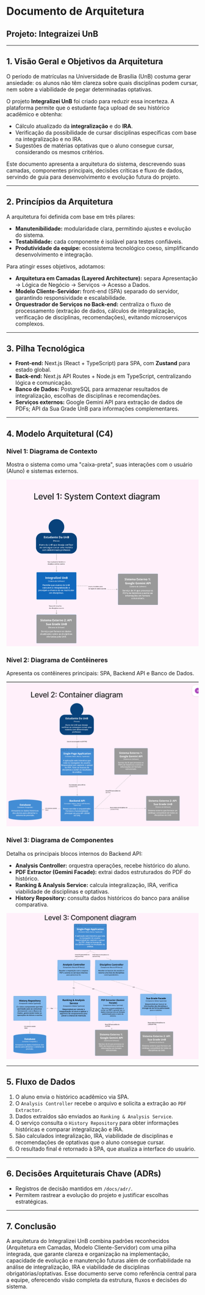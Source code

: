 # Documento de Arquitetura 

## Projeto: Integraizei UnB
---

## 1. Visão Geral e Objetivos da Arquitetura

O período de matrículas na Universidade de Brasília (UnB) costuma gerar ansiedade: os alunos não têm clareza sobre quais disciplinas podem cursar, nem sobre a viabilidade de pegar determinadas optativas.  

O projeto **Integralizei UnB** foi criado para reduzir essa incerteza. A plataforma permite que o estudante faça upload de seu histórico acadêmico e obtenha:

* Cálculo atualizado da **integralização** e do **IRA**.  
* Verificação da possibilidade de cursar disciplinas específicas com base na integralização e no IRA.  
* Sugestões de matérias optativas que o aluno consegue cursar, considerando os mesmos critérios.  

Este documento apresenta a arquitetura do sistema, descrevendo suas camadas, componentes principais, decisões críticas e fluxo de dados, servindo de guia para desenvolvimento e evolução futura do projeto.

---

## 2. Princípios da Arquitetura

A arquitetura foi definida com base em três pilares:

* **Manutenibilidade:** modularidade clara, permitindo ajustes e evolução do sistema.  
* **Testabilidade:** cada componente é isolável para testes confiáveis.  
* **Produtividade da equipe:** ecossistema tecnológico coeso, simplificando desenvolvimento e integração.  

Para atingir esses objetivos, adotamos:

* **Arquitetura em Camadas (Layered Architecture):** separa Apresentação → Lógica de Negócio → Serviços → Acesso a Dados.  
* **Modelo Cliente-Servidor:** front-end (SPA) separado do servidor, garantindo responsividade e escalabilidade.  
* **Orquestrador de Serviços no Back-end:** centraliza o fluxo de processamento (extração de dados, cálculos de integralização, verificação de disciplinas, recomendações), evitando microserviços complexos.

---

## 3. Pilha Tecnológica

* **Front-end:** Next.js (React + TypeScript) para SPA, com **Zustand** para estado global.  
* **Back-end:** Next.js API Routes + Node.js em TypeScript, centralizando lógica e comunicação.  
* **Banco de Dados:** PostgreSQL para armazenar resultados de integralização, escolhas de disciplinas e recomendações.  
* **Serviços externos:** Google Gemini API para extração de dados de PDFs; API da Sua Grade UnB para informações complementares.  

---

## 4. Modelo Arquitetural (C4)

### Nível 1: Diagrama de Contexto
Mostra o sistema como uma "caixa-preta", suas interações com o usuário (Aluno) e sistemas externos.

![Diagrama de Contexto Nível 1](https://github.com/unb-mds/2025-2-Integralizei_UnB/blob/292800e9dd7cd3b7097944546f4675c81f4699f7/doc/Fotos/Diagramas/Diagrama1.png)

### Nível 2: Diagrama de Contêineres
Apresenta os contêineres principais: SPA, Backend API e Banco de Dados.

![Diagrama de Contêineres Nível 2](https://github.com/unb-mds/2025-2-Integralizei_UnB/blob/f5715b4554a1efa46dd4e303a4812e12551f3f98/doc/Fotos/Diagramas/Diagrama2.png)

### Nível 3: Diagrama de Componentes
Detalha os principais blocos internos do Backend API:

* **Analysis Controller:** orquestra operações, recebe histórico do aluno.  
* **PDF Extractor (Gemini Facade):** extrai dados estruturados do PDF do histórico.  
* **Ranking & Analysis Service:** calcula integralização, IRA, verifica viabilidade de disciplinas e optativas.  
* **History Repository:** consulta dados históricos do banco para análise comparativa.  

![Diagrama de Componentes Nível 3](https://github.com/unb-mds/2025-2-Integralizei_UnB/blob/cca0a92cb81c3b074f2774e294b4547920b222cb/doc/Fotos/Diagramas/Diagrama3.png)

---

## 5. Fluxo de Dados

1. O aluno envia o histórico acadêmico via SPA.  
2. O `Analysis Controller` recebe o arquivo e solicita a extração ao `PDF Extractor`.  
3. Dados extraídos são enviados ao `Ranking & Analysis Service`.  
4. O serviço consulta o `History Repository` para obter informações históricas e comparar integralização e IRA.  
5. São calculados integralização, IRA, viabilidade de disciplinas e recomendações de optativas que o aluno consegue cursar.  
6. O resultado final é retornado à SPA, que atualiza a interface do usuário.  

---

## 6. Decisões Arquiteturais Chave (ADRs)

* Registros de decisão mantidos em `/docs/adr/`.   
* Permitem rastrear a evolução do projeto e justificar escolhas estratégicas.  

---

## 7. Conclusão

A arquitetura do Integralizei UnB combina padrões reconhecidos (Arquitetura em Camadas, Modelo Cliente-Servidor) com uma pilha integrada, que garante clareza e organização na implementação,
capacidade de evolução e manutenção futuras além de confiabilidade na análise de integralização, IRA e viabilidade de disciplinas obrigatórias/optativas. Esse documento serve como referência central para a equipe, oferecendo visão completa da estrutura, fluxos e decisões do sistema.
